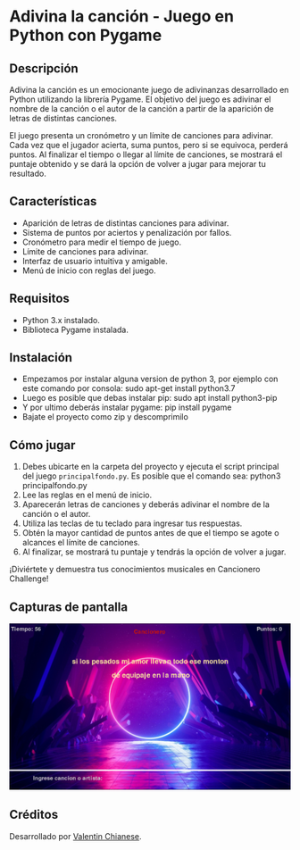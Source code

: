 # Adivina la canción - Juego en Python con Pygame


## Descripción

Adivina la canción es un emocionante juego de adivinanzas desarrollado en Python utilizando la librería Pygame. El objetivo del juego es adivinar el nombre de la canción o el autor de la canción a partir de la aparición de letras de distintas canciones.

El juego presenta un cronómetro y un límite de canciones para adivinar. Cada vez que el jugador acierta, suma puntos, pero si se equivoca, perderá puntos. Al finalizar el tiempo o llegar al límite de canciones, se mostrará el puntaje obtenido y se dará la opción de volver a jugar para mejorar tu resultado.

## Características

- Aparición de letras de distintas canciones para adivinar.
- Sistema de puntos por aciertos y penalización por fallos.
- Cronómetro para medir el tiempo de juego.
- Límite de canciones para adivinar.
- Interfaz de usuario intuitiva y amigable.
- Menú de inicio con reglas del juego.

## Requisitos

- Python 3.x instalado.
- Biblioteca Pygame instalada.

## Instalación
- Empezamos por instalar alguna version de python 3, por ejemplo con este comando por consola: sudo apt-get install python3.7
- Luego es posible que debas instalar pip: sudo apt install python3-pip
- Y por ultimo deberás instalar pygame: pip install pygame
- Bajate el proyecto como zip y descomprimilo

## Cómo jugar

1. Debes ubicarte en la carpeta del proyecto y ejecuta el script principal del juego `principalfondo.py`. Es posible que el comando sea: python3 principalfondo.py
2. Lee las reglas en el menú de inicio.
3. Aparecerán letras de canciones y deberás adivinar el nombre de la canción o el autor.
4. Utiliza las teclas de tu teclado para ingresar tus respuestas.
5. Obtén la mayor cantidad de puntos antes de que el tiempo se agote o alcances el límite de canciones.
6. Al finalizar, se mostrará tu puntaje y tendrás la opción de volver a jugar.

¡Diviértete y demuestra tus conocimientos musicales en Cancionero Challenge!

## Capturas de pantalla

![Captura 1](imagenes/juego.png)

## Créditos

Desarrollado por [Valentin Chianese](https://github.com/ImLevan).

